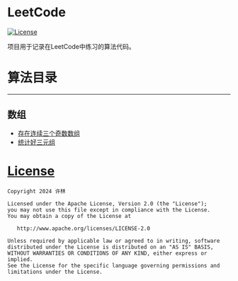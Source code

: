 # LeetCode
[![License](https://img.shields.io/github/license/xulindev/LeetCode)](https://github.com/xulindev/LeetCode/blob/main/LICENSE)

项目用于记录在LeetCode中练习的算法代码。

# 算法目录

---

## 数组

* [存在连续三个奇数数组](https://github.com/xulindev/LeetCode/blob/main/src/ThreeConsecutiveOdds.java)
* [统计好三元组](https://github.com/xulindev/LeetCode/blob/main/src/CountGoodTriplets.java)

# [License](https://github.com/xulindev/LeetCode/blob/main/LICENSE)

```
Copyright 2024 许林

Licensed under the Apache License, Version 2.0 (the "License");
you may not use this file except in compliance with the License.
You may obtain a copy of the License at

   http://www.apache.org/licenses/LICENSE-2.0

Unless required by applicable law or agreed to in writing, software
distributed under the License is distributed on an "AS IS" BASIS,
WITHOUT WARRANTIES OR CONDITIONS OF ANY KIND, either express or implied.
See the License for the specific language governing permissions and
limitations under the License.
```